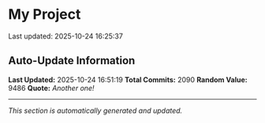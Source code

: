 # My Project


Last updated: 2025-10-24 16:25:37

















































































































































































































































































































































































































































































































































































































































































































































































































































































































































































































































































































































































































































































































































































































































































































































































































































































































































































































































































































































































































































































































































































































































































































































































































































































































































































## Auto-Update Information

**Last Updated:** 2025-10-24 16:51:19
**Total Commits:** 2090
**Random Value:** 9486
**Quote:** _Another one!_

---
_This section is automatically generated and updated._